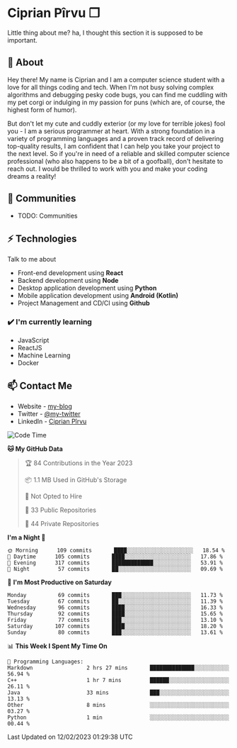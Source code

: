 # Ciprian Pîrvu ❐

Little thing about me? ha, I thought this section it is supposed to be important.

## 🧐 About

Hey there! My name is Ciprian and I am a computer science student with a love for all things coding and tech. When I'm not busy solving complex algorithms and debugging pesky code bugs, you can find me cuddling with my pet corgi or indulging in my passion for puns (which are, of course, the highest form of humor).

But don't let my cute and cuddly exterior (or my love for terrible jokes) fool you - I am a serious programmer at heart. With a strong foundation in a variety of programming languages and a proven track record of delivering top-quality results, I am confident that I can help you take your project to the next level. So if you're in need of a reliable and skilled computer science professional (who also happens to be a bit of a goofball), don't hesitate to reach out. I would be thrilled to work with you and make your coding dreams a reality!

## 👯 Communities

-   TODO: Communities

## ⚡ Technologies

Talk to me about

-   Front-end development using **React**
-   Backend development using **Node**
-   Desktop application development using **Python**
-   Mobile application development using **Android (Kotlin)**
-   Project Management and CD/CI using **Github**

### ✔️ I'm currently learning

-   JavaScript
-   ReactJS
-   Machine Learning
-   Docker

## 📫 Contact Me

-   Website - [my-blog]()
-   Twitter - [@my-twitter]()
-   LinkedIn - [Ciprian Pîrvu](https://www.linkedin.com/in/p%C3%AErvu-ciprian-cristian-4415991b1/)

<!--START_SECTION:waka-->
![Code Time](http://img.shields.io/badge/Code%20Time-1%2C521%20hrs%206%20mins-blue)

**🐱 My GitHub Data** 

> 🏆 84 Contributions in the Year 2023
 > 
> 📦 1.1 MB Used in GitHub's Storage 
 > 
> 🚫 Not Opted to Hire
 > 
> 📜 33 Public Repositories 
 > 
> 🔑 44 Private Repositories  
 > 
**I'm a Night 🦉** 

```text
🌞 Morning      109 commits       ████░░░░░░░░░░░░░░░░░░░░░   18.54 % 
🌆 Daytime      105 commits       ████░░░░░░░░░░░░░░░░░░░░░   17.86 % 
🌃 Evening      317 commits       █████████████░░░░░░░░░░░░   53.91 % 
🌙 Night         57 commits       ██░░░░░░░░░░░░░░░░░░░░░░░   09.69 % 

```
📅 **I'm Most Productive on Saturday** 

```text
Monday          69 commits       ███░░░░░░░░░░░░░░░░░░░░░░   11.73 % 
Tuesday         67 commits       ██░░░░░░░░░░░░░░░░░░░░░░░   11.39 % 
Wednesday       96 commits       ████░░░░░░░░░░░░░░░░░░░░░   16.33 % 
Thursday        92 commits       ████░░░░░░░░░░░░░░░░░░░░░   15.65 % 
Friday          77 commits       ███░░░░░░░░░░░░░░░░░░░░░░   13.10 % 
Saturday       107 commits       ████░░░░░░░░░░░░░░░░░░░░░   18.20 % 
Sunday          80 commits       ███░░░░░░░░░░░░░░░░░░░░░░   13.61 % 

```


📊 **This Week I Spent My Time On** 

```text
💬 Programming Languages: 
Markdown                 2 hrs 27 mins       ██████████████░░░░░░░░░░░   56.94 % 
C++                      1 hr 7 mins         ██████░░░░░░░░░░░░░░░░░░░   26.11 % 
Java                     33 mins             ███░░░░░░░░░░░░░░░░░░░░░░   13.13 % 
Other                    8 mins              ░░░░░░░░░░░░░░░░░░░░░░░░░   03.27 % 
Python                   1 min               ░░░░░░░░░░░░░░░░░░░░░░░░░   00.44 % 

```


 Last Updated on 12/02/2023 01:29:38 UTC
<!--END_SECTION:waka-->
